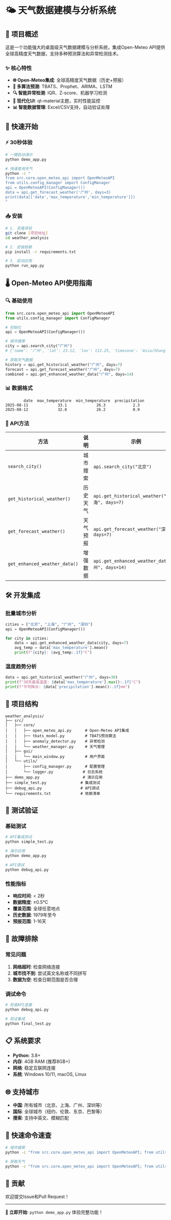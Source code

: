 # 🌤️ 天气数据建模与分析系统

## 🎯 项目概述

这是一个功能强大的桌面级天气数据建模与分析系统，集成Open-Meteo API提供全球高精度天气数据，支持多种预测算法和异常检测技术。

### ✨ 核心特性
- **🌐 Open-Meteo集成**: 全球高精度天气数据（历史+预报）
- **🤖 多算法预测**: TBATS、Prophet、ARIMA、LSTM
- **🔍 智能异常检测**: IQR、Z-score、机器学习检测
- **🎨 现代化UI**: qt-material主题，实时性能监控
- **📊 智能数据管理**: Excel/CSV支持，自动验证处理

## 🚀 快速开始

### ⚡ 30秒体验
```bash
# 一键启动演示
python demo_app.py

# 快速查询天气
python -c "
from src.core.open_meteo_api import OpenMeteoAPI
from utils.config_manager import ConfigManager
api = OpenMeteoAPI(ConfigManager())
data = api.get_forecast_weather('广州', days=3)
print(data[['date','max_temperature','min_temperature']])
"
```

### 📥 安装
```bash
# 1. 克隆项目
git clone [项目地址]
cd weather_analysis

# 2. 安装依赖
pip install -r requirements.txt

# 3. 启动应用
python run_app.py
```

## 🌡️ Open-Meteo API使用指南

### 🔍 基础使用
```python
from src.core.open_meteo_api import OpenMeteoAPI
from utils.config_manager import ConfigManager

# 初始化
api = OpenMeteoAPI(ConfigManager())

# 城市搜索
city = api.search_city("广州")
# {'name': '广州', 'lat': 23.12, 'lon': 113.25, 'timezone': 'Asia/Shanghai'}

# 获取天气数据
history = api.get_historical_weather("广州", days=7)
forecast = api.get_forecast_weather("广州", days=7)
combined = api.get_enhanced_weather_data("广州", days=14)
```

### 📊 数据格式
```
        date  max_temperature  min_temperature  precipitation
2025-08-11             33.1             26.3            2.3
2025-08-12             32.8             26.2            0.9
```

### 🎯 API方法
| 方法 | 说明 | 示例 |
|------|------|------|
| `search_city()` | 城市搜索 | `api.search_city("北京")` |
| `get_historical_weather()` | 历史天气 | `api.get_historical_weather("上海", days=7)` |
| `get_forecast_weather()` | 天气预报 | `api.get_forecast_weather("深圳", days=7)` |
| `get_enhanced_weather_data()` | 增强数据 | `api.get_enhanced_weather_data("杭州", days=14)` |

## 🛠️ 开发集成

### 批量城市分析
```python
cities = ["北京", "上海", "广州", "深圳"]
api = OpenMeteoAPI(ConfigManager())

for city in cities:
    data = api.get_enhanced_weather_data(city, days=7)
    avg_temp = data['max_temperature'].mean()
    print(f"{city}: {avg_temp:.1f}°C")
```

### 温度趋势分析
```python
data = api.get_historical_weather("广州", days=30)
print(f"30天最高温度: {data['max_temperature'].max():.1f}°C")
print(f"平均降水: {data['precipitation'].mean():.1f}mm")
```

## 📁 项目结构
```
weather_analysis/
├── src/
│   ├── core/
│   │   ├── open_meteo_api.py      # Open-Meteo API集成
│   │   ├── tbats_model.py         # TBATS预测算法
│   │   ├── anomaly_detector.py    # 异常检测
│   │   └── weather_manager.py     # 天气管理
│   ├── gui/
│   │   └── main_window.py         # 用户界面
│   └── utils/
│       ├── config_manager.py      # 配置管理
│       └── logger.py             # 日志系统
├── demo_app.py                   # 演示应用
├── simple_test.py               # 集成测试
├── debug_api.py                 # API调试
└── requirements.txt             # 依赖清单
```

## 🧪 测试验证

### 基础测试
```bash
# API集成测试
python simple_test.py

# 演示应用
python demo_app.py

# API调试
python debug_api.py
```

### 性能指标
- **响应时间**: < 2秒
- **数据精度**: ±0.5°C
- **覆盖范围**: 全球任意地点
- **历史数据**: 1979年至今
- **预报范围**: 1-16天

## 🔧 故障排除

### 常见问题
1. **网络超时**: 检查网络连接
2. **城市找不到**: 尝试英文名称或不同拼写
3. **数据为空**: 检查日期范围是否合理

### 调试命令
```bash
# 检查API连接
python debug_api.py

# 验证集成
python final_test.py
```

## 📋 系统要求
- **Python**: 3.8+
- **内存**: 4GB RAM (推荐8GB+)
- **网络**: 稳定互联网连接
- **系统**: Windows 10/11, macOS, Linux

## 🌐 支持城市
- **中国**: 所有城市（北京、上海、广州、深圳等）
- **国际**: 全球城市（纽约、伦敦、东京、巴黎等）
- **搜索**: 支持中英文、模糊匹配

## 📱 快速命令速查
```bash
# 城市搜索
python -c "from src.core.open_meteo_api import OpenMeteoAPI; from utils.config_manager import ConfigManager; api=OpenMeteoAPI(ConfigManager()); print(api.search_city('北京'))"

# 获取天气
python -c "from src.core.open_meteo_api import OpenMeteoAPI; from utils.config_manager import ConfigManager; api=OpenMeteoAPI(ConfigManager()); print(api.get_forecast_weather('上海', days=3))"
```

## 🤝 贡献
欢迎提交Issue和Pull Request！

---

**🚀 立即开始**: `python demo_app.py` 体验完整功能！